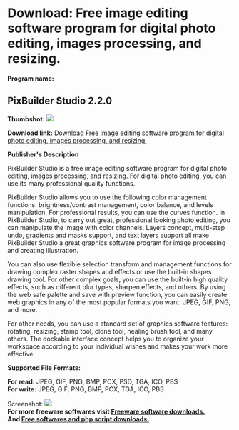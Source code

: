 # Download: Free image editing software program for digital photo editing, images processing, and resizing.

**Program name:**

## PixBuilder Studio 2.2.0

  
**Thumbshot:** ![](http://www.freewarefiles.com/screenshot/pixbuilder_md.gif)   
  
**Download link:** [Download Free image editing software program for digital photo editing, images processing, and resizing.](http://freesoftwares.boysofts.com/PixBuilder-Studio_program_71250.html)  
  


**Publisher's Description**  
  


PixBuilder Studio is a free image editing software program for digital photo editing, images processing, and resizing. For digital photo editing, you can use its many professional quality functions. 

PixBuilder Studio allows you to use the following color management functions: brightness/contrast management, color balance, and levels manipulation. For professional results, you can use the curves function. In PixBuilder Studio, to carry out great, professional looking photo editing, you can manipulate the image with color channels. Layers concept, multi-step undo, gradients and masks support, and text layers support all make PixBuilder Studio a great graphics software program for image processing and creating illustration.

You can also use flexible selection transform and management functions for drawing complex raster shapes and effects or use the built-in shapes drawing tool. For other complex goals, you can use the built-in high quality effects, such as different blur types, sharpen effects, and others. By using the web safe palette and save with preview function, you can easily create web graphics in any of the most popular formats you want: JPEG, GIF, PNG, and more.

For other needs, you can use a standard set of graphics software features: rotating, resizing, stamp tool, clone tool, healing brush tool, and many others. The dockable interface concept helps you to organize your workspace according to your individual wishes and makes your work more effective. 

**Supported File Formats:**

**For read:** JPEG, GIF, PNG, BMP, PCX, PSD, TGA, ICO, PBS  
**For write:** JPEG, GIF, PNG, BMP, PCX, TGA, ICO, PBS 

  
  
Screenshot: ![](http://www.freewarefiles.com/screenshot/pixbuilder.gif)   
**For more freeware softwares visit [Freeware software downloads.](http://freesoftwares.boysofts.com/)**   
**And [Free softwares and php script downloads.](http://www.boysofts.com/)**
